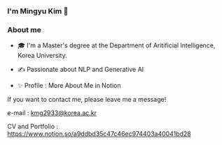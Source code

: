 ### I'm Mingyu Kim 👋

### About me
- 🎓   I'm a Master's degree at the Department of Aritificial Intelligence, Korea University.

- ✍️   Passionate about NLP and Generative AI

- ✨   Profile : More About Me in Notion

If you want to contact me, please leave me a message!

e-mail : kmg2933@korea.ac.kr

CV and Portfolio : https://www.notion.so/a9ddbd35c47c46ec974403a40041bd28

<!--
**MingyuKim-2933/MingyuKim-2933** is a ✨ _special_ ✨ repository because its `README.md` (this file) appears on your GitHub profile.

Here are some ideas to get you started:

- 🔭 I’m currently working on ...
- 🌱 I’m currently learning ...
- 👯 I’m looking to collaborate on ...
- 🤔 I’m looking for help with ...
- 💬 Ask me about ...
- 📫 How to reach me: ...
- 😄 Pronouns: ...
- ⚡ Fun fact: ...
-->
